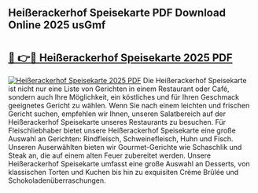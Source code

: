 ## Heißerackerhof Speisekarte PDF Download Online 2025 usGmf

# <h2><a href="http://gcdw5pd.nevu.top/?p=Hei%c3%9ferackerhof+Speisekarte">🔗 👉🔴 Heißerackerhof Speisekarte 2025 PDF</a></h2>

[![Heißerackerhof Speisekarte 2025 PDF](https://i.imgur.com/dBaPXMq.png)](http://gcdw5pd.nevu.top/?p=Hei%c3%9ferackerhof+Speisekarte)
Die Heißerackerhof Speisekarte ist nicht nur eine Liste von Gerichten in einem Restaurant oder Café, sondern auch Ihre Möglichkeit, ein köstliches und für Ihren Geschmack geeignetes Gericht zu wählen. Wenn Sie nach einem leichten und frischen Gericht suchen, empfehlen wir Ihnen, unseren Salatbereich auf der Heißerackerhof Speisekarte unseres Restaurants zu besuchen. Für Fleischliebhaber bietet unsere Heißerackerhof Speisekarte eine große Auswahl an Gerichten: Rindfleisch, Schweinefleisch, Huhn und Fisch. Unseren Auserwählten bieten wir Gourmet-Gerichte wie Schaschlik und Steak an, die auf einem alten Feuer zubereitet werden. Unsere Heißerackerhof Speisekarte umfasst eine große Auswahl an Desserts, von klassischen Torten und Kuchen bis hin zu exquisiten Crème Brûlée und Schokoladenüberraschungen.
